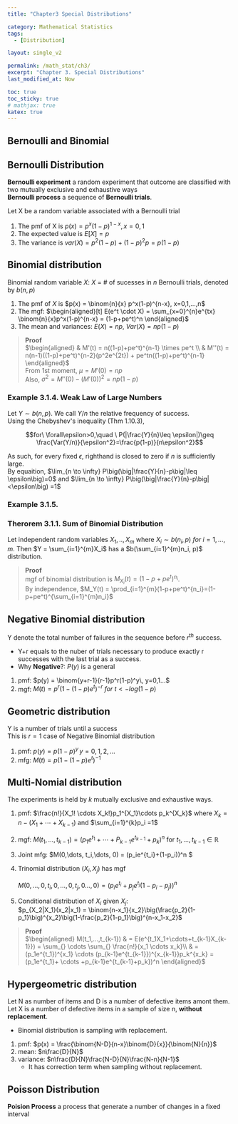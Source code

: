 ```yaml
---
title: "Chapter3 Special Distributions"

category: Mathematical Statistics
tags:
  - [Distribution]

layout: single_v2

permalink: /math_stat/ch3/
excerpt: "Chapter 3. Special Distributions"
last_modified_at: Now

toc: true
toc_sticky: true
# mathjax: true
katex: true
---
```


## Bernoulli and Binomial

## Bernoulli Distribution
**Bernoulli experiment** a random experiment that outcome are classified with two mutually exclusive and exhaustive ways\
**Bernoulli process** a sequence of **Bernoulli trials**.

Let X be a random variable associated with a Bernoulli trial
1. The pmf of X is $p(x) = p^x(1-p)^{1-x}, x=0,1$
2. The expected value is $E[X] = p$
3. The variance is $var(X) = p^2(1-p)+(1-p)^2p = p(1-p)$

## Binomial distribution
Binomial random variable $X$: $X$ = # of sucesses in $n$ Bernoulli trials, denoted by $b(n,p)$

1. The pmf of $X$ is $p(x) = \binom{n}{x} p^x(1-p)^{n-x}, x=0,1,...,n$
2. The mgf: 
   $\begin{aligned}[t]
    E(e^t \cdot X) = \sum_{x=0}^{n}e^{tx} \binom{n}{x}p^x(1-p)^{n-x} = (1-p+pe^t)^n
    \end{aligned}$
3. The mean and variances: $E(X) = np,\ Var(X) = np(1-p)$

<!-- <details markdown=1><summary markdown ='span'>Proof</summary> -->
> **Proof**\
> $\begin{aligned} 
> & M'(t) = n((1-p)+pe^t)^{n-1} \times pe^t \\
> & M''(t) = n(n-1)((1-p)+pe^t)^{n-2}(p^2e^{2t}) + pe^tn((1-p)+pe^t)^{n-1} \end{aligned}$\
> From 1st moment, $\mu = M'(0) = np$\
> Also, $\sigma^2 = M''(0)-(M'(0))^2 = np(1-p)$
<!-- </details> -->

### Example 3.1.4. Weak Law of Large Numbers
Let $Y \sim b(n,p)$. We call $Y/n$ the relative frequency of success.\
Using the Chebyshev's inequality (Thm 1.10.3),

$$for\ \forall\epsilon>0,\quad \ P(|\frac{Y}{n}\leq \epsilon|)\geq \frac{Var(Y/n)}{\epsilon^2}=\frac{p(1-p)}{n\epsilon^2}$$

As such, for every fixed $\epsilon$, righthand is closed to zero if $n$ is sufficiently large.\
By equaition, $\lim_{n \to \infty} P\big(\big|\frac{Y}{n}-p\big|\leq \epsilon\big)=0$ and $\lim_{n \to \infty} P\big(\big|\frac{Y}{n}-p\big|<\epsilon\big) =1$

### Example 3.1.5.


### Therorem 3.1.1. Sum of Binomial Distribution
Let independent random variables $X_1,..,X_m$ where $X_i \sim b(n_i, p)\ for\ i=1,...,m$. Then $Y = \sum_{i=1}^{m}X_i$ has a $b(\sum_{i=1}^{m}n_i, p)$ distribution.

> **Proof** \
> mgf of binomial distribution is $M_{X_i}(t) = (1-p+pe^t)^{n_i}$.\
> By independence, $M_Y(t) = \prod_{i=1}^{m}(1-p+pe^t)^{n_i}=(1-p+pe^t)^{\sum_{i=1}^{m}n_i}$


## Negative Binomial distribution
Y denote the total number of failures in the sequence before $r^{th}$ success.
- Y+r equals to the nuber of trials necessary to produce exactly r successes with the last trial as a success.
- Why **Negative**?: $P(y)$ is a general 
  
1. pmf: $p(y) = \binom{y+r-1}{r-1}p^r(1-p)^y\, y=0,1...$
2. mgf: $M(t) = p^r(1-(1-p)e^t)^{-r}\ for\ t<-log(1-p)$

## Geometric distribution
Y is a number of trials until a success\
This is $r=1$ case of Negative Binomial distribution

1. pmf: $p(y) = p(1-p)^y\, y=0,1,2,...$
2. mfg: $M(t) = p(1-(1-p)e^t)^{-1}$

## Multi-Nomial distribution
The experiments is held by $k$ mutually exclusive and exhaustive ways.

1. pmf: $\frac{n!}{X_1! \cdots X_k!}p_1^{X_1}\cdots p_k^{X_k}$ where $X_k = n-(X_1+\cdots+X_{k-1})$ and $\sum_{i=1}^{k}p_i =1$
2. mgf: $M(t_1, ... , t_{k-1}) = (p_1e^{t_1}+ \cdots + P_{k-1}e^{t_{k-1}}+p_k)^n$ for $t_1, ... , t_{k-1} \in \mathbb{R}$
3. Joint mfg: $M(0,\dots, t_i,\dots, 0) = (p_ie^{t_i}+(1-p_i))^n $
4. Trinomial distribution $(X_i, X_j)$ has mgf 
  
   $M(0,\dots,0,t_i, 0,\dots,0, t_j,0\dots, 0) = (p_ie^{t_i}+p_je^{t_j}(1-p_i-p_j))^n$ 

5. Conditional distribution of $X_i$ given $X_j$:\
  $p_{X_2|X_1}(x_2|x_1) = \binom{n-x_1}{x_2}\big(\frac{p_2}{1-p_1}\big)^{x_2}\big(1-\frac{p_2}{1-p_1}\big)^{n-x_1-x_2}$

> **Proof**\
> $\begin{aligned} M(t_1,...,t_{k-1}) & = E(e^{t_1X_1+\cdots+t_{k-1}X_{k-1}}) 
> = \sum_{} \cdots \sum_{} \frac{n!}{x_1 \cdots x_k}\\
> & = (p_1e^{t_1})^{x_1} \cdots (p_{k-1}e^{t_{k-1}})^{x_{k-1}}p_k^{x_k}
> = (p_1e^{t_1}+ \cdots +p_{k-1}e^{t_{k-1}+p_k})^n \end{aligned}$

## Hypergeometric distribution
Let N as number of items and D is a number of defective items amont them. Let X is a number of defective items in a sample of size n, **without replacement**.
- Binomial distribution is sampling with replacement.

1. pmf: $p(x) = \frac{\binom{N-D}{n-x}\binom{D}{x}}{\binom{N}{n}}$
2. mean: $n\frac{D}{N}$
3. variance: $n\frac{D}{N}\frac{N-D}{N}\frac{N-n}{N-1}$
   - It has correction term when sampling without replacement.

## Poisson Distribution
**Poision Process** a process that generate a number of changes in a fixed interval

